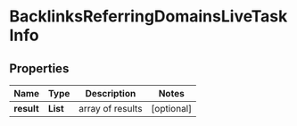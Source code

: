 # BacklinksReferringDomainsLiveTaskInfo


## Properties

| Name | Type | Description | Notes |
|------------ | ------------- | ------------- | -------------|
**result** | **List<BacklinksReferringDomainsLiveResultInfo>** | array of results |[optional]|